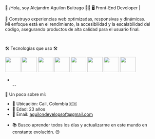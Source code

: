 👋 ¡Hola, soy Alejandro Aguilon Buitrago 👷‍♂️
🖥️ Front-End Developer |

🚀 Construyo experiencias web optimizadas, responsivas y dinámicas.  
Mi enfoque está en el rendimiento, la accesibilidad y la escalabilidad del código, asegurando productos de alta calidad para el usuario final.

<br>

🛠️ Tecnologías que uso 🛠️ <br>
<!-- HTML -->
<img src="https://cdn-icons-png.flaticon.com/128/5968/5968267.png" width="50px">  

<!-- CSS -->
<img src="https://cdn-icons-png.flaticon.com/128/5968/5968242.png" width="50px">  

<!-- JavaScript -->
<img src="https://cdn-icons-png.flaticon.com/128/5968/5968292.png" width="50px">  

<!-- Tailwind CSS -->
<img src="https://cdn-icons-png.flaticon.com/128/5968/5968671.png" width="50px">  

<!-- Figma -->
<img src="https://cdn-icons-png.flaticon.com/128/5968/5968705.png" width="50px">  

<!-- SQL -->
<img src="https://cdn-icons-png.flaticon.com/128/4248/4248443.png" width="50px">  

<!-- Bootstrap -->
<img src="https://cdn-icons-png.flaticon.com/128/5968/5968672.png" width="50px">  

<!-- Laravel -->
<img src="https://cdn-icons-png.flaticon.com/128/5968/5968671.png" width="50px">    


-   <br>--

🔎 Un poco sobre mí:
- 📍 Ubicación: Cali, Colombia 🇨🇴     <br>
- 🎂 Edad: 23 años     <br>
- 📧 Email: [aguilondevelopsoft@gmail.com](mailto:aguilondevelopsoft@gmail.com)   <br><br>
- 📚 Busco aprender todos los días y actualizarme en este mundo en constante evolución. 😊
